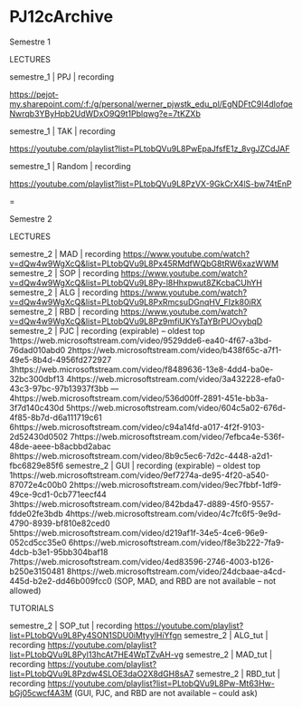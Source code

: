# PJ12cArchive

Semestre 1

LECTURES

semestre_1 | PPJ | recording

https://pejot-my.sharepoint.com/:f:/g/personal/werner_pjwstk_edu_pl/EgNDFtC9I4dIofqeNwrqb3YByHpb2UdWDxO9Q9t1Pblqwg?e=7tKZXb

semestre_1 | TAK | recording

https://youtube.com/playlist?list=PLtobQVu9L8PwEpaJfsfE1z_8vgJZCdJAF

semestre_1 | Random | recording

https://youtube.com/playlist?list=PLtobQVu9L8PzVX-9GkCrX4lS-bw74tEnP

=

Semestre 2

LECTURES

semestre_2 | MAD | recording
https://www.youtube.com/watch?v=dQw4w9WgXcQ&list=PLtobQVu9L8Px45RMdfWQbG8tRW6xazWWM
semestre_2 | SOP | recording
https://www.youtube.com/watch?v=dQw4w9WgXcQ&list=PLtobQVu9L8Py-l8Hhxpwut8ZKcbaCUhYH
semestre_2 | ALG | recording
https://www.youtube.com/watch?v=dQw4w9WgXcQ&list=PLtobQVu9L8PxRmcsuDGnqHV_FIzk80iRX
semestre_2 | RBD | recording
https://www.youtube.com/watch?v=dQw4w9WgXcQ&list=PLtobQVu9L8Pz9mfiUKYsTaYBrPUOvybqD
semestre_2 | PJC | recording (expirable) – oldest top
1https://web.microsoftstream.com/video/9529dde6-ea40-4f67-a3bd-76dad010abd0
2https://web.microsoftstream.com/video/b438f65c-a7f1-49e5-8b4d-4956fd272927
3https://web.microsoftstream.com/video/f8489636-13e8-4dd4-ba0e-32bc300dbf13
4https://web.microsoftstream.com/video/3a432228-efa0-43c3-97bc-97b13937f3bb ––
4https://web.microsoftstream.com/video/536d00ff-2891-451e-bb3a-3f7d140c430d
5https://web.microsoftstream.com/video/604c5a02-676d-4f85-8b7d-d6a111719c61
6https://web.microsoftstream.com/video/c94a14fd-a017-4f2f-9103-2d52430d0502
7https://web.microsoftstream.com/video/7efbca4e-536f-48de-aeee-b8acbbd2abac
8https://web.microsoftstream.com/video/8b9c5ec6-7d2c-4448-a2d1-fbc6829e85f6
semestre_2 | GUI | recording (expirable) – oldest top
1https://web.microsoftstream.com/video/9ef7274a-de95-4f20-a540-87072e4c00b0
2https://web.microsoftstream.com/video/9ec7fbbf-1df9-49ce-9cd1-0cb771eecf44
3https://web.microsoftstream.com/video/842bda47-d889-45f0-9557-fdde02fe3bdb
4https://web.microsoftstream.com/video/4c7fc6f5-9e9d-4790-8939-bf810e82ced0
5https://web.microsoftstream.com/video/d219af1f-34e5-4ce6-96e9-052cd5cc35e0
6https://web.microsoftstream.com/video/f8e3b222-7fa9-4dcb-b3e1-95bb304baf18
7https://web.microsoftstream.com/video/4ed83596-2746-4003-b126-b250e3150481
8https://web.microsoftstream.com/video/24dcbaae-a4cd-445d-b2e2-dd46b009fcc0
(SOP, MAD, and RBD are not available – not allowed)

TUTORIALS

semestre_2 | SOP_tut | recording
https://youtube.com/playlist?list=PLtobQVu9L8Py4SON1SDU0iMtyylHiYfgn
semestre_2 | ALG_tut | recording
https://youtube.com/playlist?list=PLtobQVu9L8Pyl13hcAt7HE4WpTZvAH-vg
semestre_2 | MAD_tut | recording
https://youtube.com/playlist?list=PLtobQVu9L8Pzdw4SLOE3daO2X8dGH8sA7
semestre_2 | RBD_tut | recording
https://youtube.com/playlist?list=PLtobQVu9L8Pw-Mt63Hw-bGj05cwcf4A3M
(GUI, PJC, and RBD are not available – could ask)

